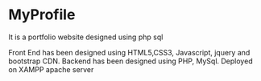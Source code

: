 # MyProfile
It is a portfolio website designed using php sql

Front End has been designed using HTML5,CSS3, Javascript, jquery and bootstrap CDN.
Backend has been designed using PHP, MySql.
Deployed on XAMPP apache server
